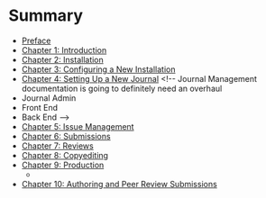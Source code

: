 # Summary

* [Preface](README.md)
* [Chapter 1: Introduction](chapter_1_introduction.md)
* [Chapter 2: Installation](chapter_2_installation.md) <!-- Wait for now -->
* [Chapter 3: Configuring a New Installation](chapter_3_configuring_a_new_installation.md) <!-- Wait for now -->
* [Chapter 4: Setting Up a New Journal](chapter_4_setting_up_a_new_journal.md) <!-- Journal Management documentation is going to definitely need an overhaul 
* Journal Admin
* Front End
* Back End -->
* [Chapter 5: Issue Management](chapter_5_issue_management.md)
* [Chapter 6: Submissions](chapter_6_submissions.md)
* [Chapter 7: Reviews](chapter_7_reviews.md)
* [Chapter 8: Copyediting](chapter_8_copyediting.md)
* [Chapter 9: Production](chapter_9_production.md)
    * <!-- Pre-publishing... workflow... public viewing... -->
* [Chapter 10: Authoring and Peer Review Submissions](chapter_10_.md)

<!-- To add 

- User Registration and Profile Setup
    - Managing Tasks

Different
-

The same mostly
- review forms basically identical

-->